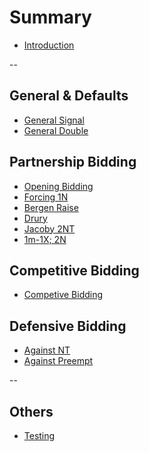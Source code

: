 # Summary
* [Introduction](README.md)

--

## General & Defaults
* [General Signal](general/signal.md)
* [General Double](general/double.md)


## Partnership Bidding
* [Opening Bidding](partnership/opening.md)
* [Forcing 1N](partnership/forcing_1nt.md)
* [Bergen Raise](partnership/bergen_raise.md)
* [Drury](partnership/drury.md)
* [Jacoby 2NT](partnership/jacoby_2n.md)
* [1m-1X; 2N](partnership/1m_1X_2N.md)


## Competitive Bidding
* [Competive Bidding](competive/competive.md)


## Defensive Bidding
* [Against NT](defensive/vs-nt.md)
* [Against Preempt](defensive/vs-pre.md)

--

## Others
* [Testing](garage/testing.md)
